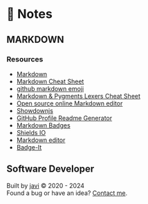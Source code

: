 # :memo: Notes
## MARKDOWN
### Resources
- [Markdown](https://daringfireball.net/projects/markdown/)
- [Markdown Cheat Sheet](https://www.markdownguide.org/cheat-sheet/)
- [github markdown emoji](https://gist.github.com/rxaviers/7360908)
- [Markdown & Pygments Lexers Cheat Sheet](https://joedicastro.com/pages/markdown.html)
- [Open source online Markdown editor](https://pandao.github.io/editor.md/en.html)
- [Showdownjs](http://showdownjs.com/)
- [GitHub Profile Readme Generator](https://arturssmirnovs.github.io/github-profile-readme-generator/)
- [Markdown Badges](https://github.com/Ileriayo/markdown-badges)
- [Shields IO](https://shields.io/)
- [Markdown editor](https://pandao.github.io/editor.md/en.html)
- [Badge-It](https://github.com/pujux/badge-it)
## Software Developer
Built by [javi](https://github.com/javierandres-dev/) :copyright: 2020 - 2024  
Found a bug or have an idea? [Contact me](https://www.linkedin.com/in/javierandres-dev/).
